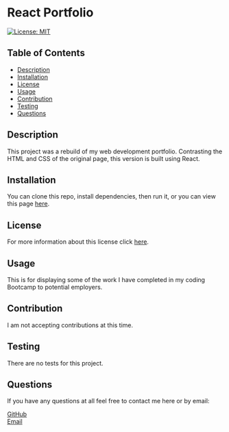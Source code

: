 # React Portfolio
[![License: MIT](https://img.shields.io/badge/License-MIT-yellow.svg)](https://opensource.org/licenses/MIT)
## Table of Contents
- [Description](#description)
- [Installation](#installation)
- [License](#license)
- [Usage](#usage)
- [Contribution](#contributing)
- [Testing](#tests)
- [Questions](#questions)
    
## Description <a name="description"></a>
This project was a rebuild of my web development portfolio. Contrasting the HTML and CSS of the original page, this version is built using React. 
## Installation <a name="installation"></a>
You can clone this repo, install dependencies, then run it, or you can view this page [here](https://noahcote10.github.io/react-portfolio/).
## License <a name="license"></a>
For more information about this license click [here](https://choosealicense.com/licenses/mit/). 
## Usage <a name="usage"></a>
This is for displaying some of the work I have completed in my coding Bootcamp to potential employers.
## Contribution <a name="contributing"></a>
I am not accepting contributions at this time.
## Testing <a name="tests"></a>
There are no tests for this project.
## Questions <a name="questions"></a>
If you have any questions at all feel free to contact me here or by email:
  
[GitHub](https://github.com/noahcote10)   
[Email](mailto:noahcote10@gmail.com)
